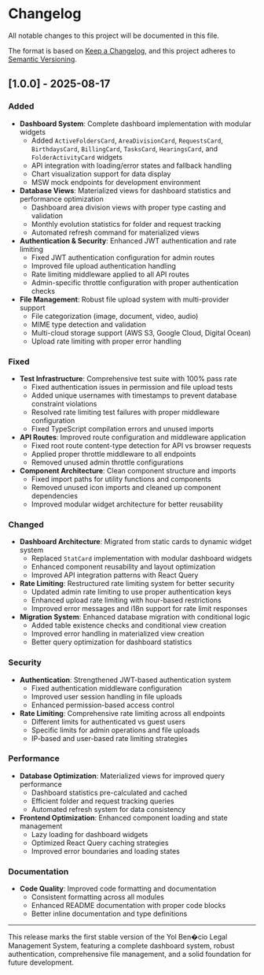 # Changelog

All notable changes to this project will be documented in this file.

The format is based on [Keep a Changelog](https://keepachangelog.com/en/1.0.0/),
and this project adheres to [Semantic Versioning](https://semver.org/spec/v2.0.0.html).

## [1.0.0] - 2025-08-17

### Added

- **Dashboard System**: Complete dashboard implementation with modular widgets
  - Added `ActiveFoldersCard`, `AreaDivisionCard`, `RequestsCard`, `BirthdaysCard`, `BillingCard`, `TasksCard`, `HearingsCard`, and `FolderActivityCard` widgets
  - API integration with loading/error states and fallback handling
  - Chart visualization support for data display
  - MSW mock endpoints for development environment
- **Database Views**: Materialized views for dashboard statistics and performance optimization
  - Dashboard area division views with proper type casting and validation
  - Monthly evolution statistics for folder and request tracking
  - Automated refresh command for materialized views
- **Authentication & Security**: Enhanced JWT authentication and rate limiting
  - Fixed JWT authentication configuration for admin routes
  - Improved file upload authentication handling
  - Rate limiting middleware applied to all API routes
  - Admin-specific throttle configuration with proper authentication checks
- **File Management**: Robust file upload system with multi-provider support
  - File categorization (image, document, video, audio)
  - MIME type detection and validation
  - Multi-cloud storage support (AWS S3, Google Cloud, Digital Ocean)
  - Upload rate limiting with proper error handling

### Fixed

- **Test Infrastructure**: Comprehensive test suite with 100% pass rate
  - Fixed authentication issues in permission and file upload tests
  - Added unique usernames with timestamps to prevent database constraint violations
  - Resolved rate limiting test failures with proper middleware configuration
  - Fixed TypeScript compilation errors and unused imports
- **API Routes**: Improved route configuration and middleware application
  - Fixed root route content-type detection for API vs browser requests
  - Applied proper throttle middleware to all endpoints
  - Removed unused admin throttle configurations
- **Component Architecture**: Clean component structure and imports
  - Fixed import paths for utility functions and components
  - Removed unused icon imports and cleaned up component dependencies
  - Improved modular widget architecture for better reusability

### Changed

- **Dashboard Architecture**: Migrated from static cards to dynamic widget system
  - Replaced `StatCard` implementation with modular dashboard widgets
  - Enhanced component reusability and layout optimization
  - Improved API integration patterns with React Query
- **Rate Limiting**: Restructured rate limiting system for better security
  - Updated admin rate limiting to use proper authentication keys
  - Enhanced upload rate limiting with hour-based restrictions
  - Improved error messages and i18n support for rate limit responses
- **Migration System**: Enhanced database migration with conditional logic
  - Added table existence checks and conditional view creation
  - Improved error handling in materialized view creation
  - Better query optimization for dashboard statistics

### Security

- **Authentication**: Strengthened JWT-based authentication system
  - Fixed authentication middleware configuration
  - Improved user session handling in file uploads
  - Enhanced permission-based access control
- **Rate Limiting**: Comprehensive rate limiting across all endpoints
  - Different limits for authenticated vs guest users
  - Specific limits for admin operations and file uploads
  - IP-based and user-based rate limiting strategies

### Performance

- **Database Optimization**: Materialized views for improved query performance
  - Dashboard statistics pre-calculated and cached
  - Efficient folder and request tracking queries
  - Automated refresh system for data consistency
- **Frontend Optimization**: Enhanced component loading and state management
  - Lazy loading for dashboard widgets
  - Optimized React Query caching strategies
  - Improved error boundaries and loading states

### Documentation

- **Code Quality**: Improved code formatting and documentation
  - Consistent formatting across all modules
  - Enhanced README documentation with proper code blocks
  - Better inline documentation and type definitions

---

This release marks the first stable version of the Yol Ben�cio Legal Management System, featuring a complete dashboard system, robust authentication, comprehensive file management, and a solid foundation for future development.
